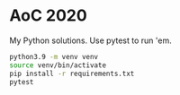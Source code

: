 # AoC 2020
My Python solutions. Use pytest to run 'em.

```bash
python3.9 -m venv venv
source venv/bin/activate
pip install -r requirements.txt
pytest
```
